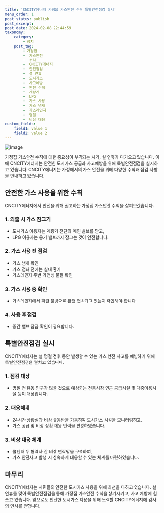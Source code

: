 ```yaml
---
title: 'CNCITY에너지 가정집 가스안전 수칙 특별안전점검 실시'
menu_order: 1
post_status: publish
post_excerpt: 
post_date: 2024-02-08 22:44:59
taxonomy:
    category:
        - 정치
    post_tag:
        - 가정집
        -  가스안전
        -  수칙
        -  CNCITY에너지
        -  안전점검
        -  설 연휴
        -  도시가스
        -  사고예방
        -  안전 수칙
        -  계량기
        -  LPG
        -  가스 사용
        -  가스 냄새
        -  가스레인지
        -  명절
        -  비상 대응
custom_fields:
    field1: value 1
    field2: value 2
---
```


![Image](https://imgnews.pstatic.net/image/656/2024/02/08/0000079267_001_20240208195401700.jpg?type=w647)

가정집 가스안전 수칙에 대한 중요성이 부각되는 시기, 설 연휴가 다가오고 있습니다. 이에 CNCITY에너지는 안전한 도시가스 공급과 사고예방을 위해 특별안전점검을 실시하고 있습니다. CNCITY에너지는 가정에서의 가스 안전을 위해 다양한 수칙과 점검 사항을 안내하고 있습니다.
## 안전한 가스 사용을 위한 수칙
CNCITY에너지에서 안전을 위해 권고하는 가정집 가스안전 수칙을 살펴보겠습니다.
### 1. 외출 시 가스 잠그기
- 도시가스 이용자는 계량기 전단의 메인 밸브를 닫고,
- LPG 이용자는 용기 밸브까지 잠그는 것이 안전합니다.
### 2. 가스 사용 전 점검
- 가스 냄새 확인
- 가스 점화 전에는 실내 환기
- 가스레인지 주변 가연성 물질 확인
### 3. 가스 사용 중 확인
- 가스레인지에서 파란 불빛으로 완전 연소되고 있는지 확인해야 합니다.
### 4. 사용 후 점검
- 중간 밸브 잠금 확인이 필요합니다.
## 특별안전점검 실시
CNCITY에너지는 설 명절 전후 동안 발생할 수 있는 가스 안전 사고를 예방하기 위해 특별안전점검을 펼치고 있습니다.
### 1. 점검 대상
- 명절 전 유동 인구가 많을 것으로 예상되는 전통시장 인근 공급시설 및 다중이용시설 등이 대상입니다.
### 2. 대응체계
- 24시간 상황실과 비상 출동반을 가동하여 도시가스 시설을 모니터링하고,
- 가스 공급 및 비상 상황 대응 인력을 편성하였습니다.
### 3. 비상 대응 체계
- 콜센터 등 협력사 간 비상 연락망을 구축하여,
- 가스 안전사고 발생 시 신속하게 대응할 수 있는 체계를 마련하였습니다.
## 마무리
CNCITY에너지는 시민들의 안전한 도시가스 사용을 위해 최선을 다하고 있습니다. 설 연휴를 맞아 특별안전점검을 통해 가정집 가스안전 수칙을 상기시키고, 사고 예방에 힘쓰고 있습니다. 앞으로도 안전한 도시가스 이용을 위해 노력할 CNCITY에너지에 감사의 인사를 전합니다.
